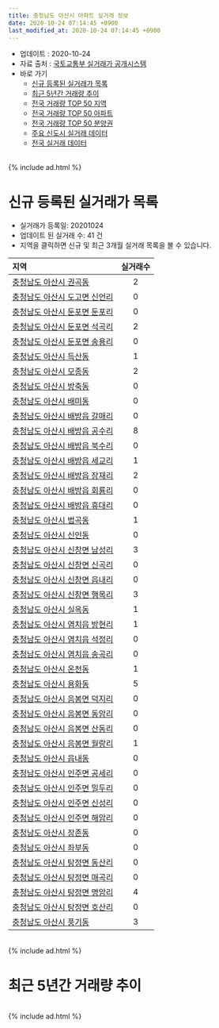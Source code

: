 ```yaml
---
title: 충청남도 아산시 아파트 실거래 정보
date: 2020-10-24 07:14:45 +0900
last_modified_at: 2020-10-24 07:14:45 +0900
---
```


* 업데이트 : 2020-10-24
* 자료 출처 : [국토교통부 실거래가 공개시스템](http://rt.molit.go.kr)
* 바로 가기
    * [신규 등록된 실거래가 목록](#신규-등록된-실거래가-목록)
    * [최근 5년간 거래량 추이](#최근-5년간-거래량-추이)
    * [전국 거래량 TOP 50 지역](https://inasie.github.io/apt-trade-info/최근-3개월-전국에서-가장-거래가-많이-발생한-지역)
    * [전국 거래량 TOP 50 아파트](https://inasie.github.io/apt-trade-info/최근-3개월-전국에서-가장-거래가-많이-발생한-아파트)
    * [전국 거래량 TOP 50 분양권](https://inasie.github.io/apt-trade-info/최근-3개월-전국에서-가장-거래가-많이-발생한-분양권)
    * [주요 신도시 실거래 데이터](https://inasie.github.io/apt-trade-info/주요-신도시)
    * [전국 실거래 데이터](https://inasie.github.io/apt-trade-info/전국)

<br>
{% include ad.html %}
<br>

# 신규 등록된 실거래가 목록
* 실거래가 등록일: 20201024
* 업데이트 된 실거래 수: 41 건
* 지역을 클릭하면 신규 및 최근 3개월 실거래 목록을 볼 수 있습니다.


|지역|실거래수|
|:---|:---:|
|[충청남도 아산시 권곡동](https://inasie.github.io/apt-trade-info/충청남도-아산시-권곡동)|2|
|[충청남도 아산시 도고면 신언리](https://inasie.github.io/apt-trade-info/충청남도-아산시-도고면-신언리)|0|
|[충청남도 아산시 둔포면 둔포리](https://inasie.github.io/apt-trade-info/충청남도-아산시-둔포면-둔포리)|0|
|[충청남도 아산시 둔포면 석곡리](https://inasie.github.io/apt-trade-info/충청남도-아산시-둔포면-석곡리)|2|
|[충청남도 아산시 둔포면 송용리](https://inasie.github.io/apt-trade-info/충청남도-아산시-둔포면-송용리)|0|
|[충청남도 아산시 득산동](https://inasie.github.io/apt-trade-info/충청남도-아산시-득산동)|1|
|[충청남도 아산시 모종동](https://inasie.github.io/apt-trade-info/충청남도-아산시-모종동)|2|
|[충청남도 아산시 방축동](https://inasie.github.io/apt-trade-info/충청남도-아산시-방축동)|0|
|[충청남도 아산시 배미동](https://inasie.github.io/apt-trade-info/충청남도-아산시-배미동)|0|
|[충청남도 아산시 배방읍 갈매리](https://inasie.github.io/apt-trade-info/충청남도-아산시-배방읍-갈매리)|0|
|[충청남도 아산시 배방읍 공수리](https://inasie.github.io/apt-trade-info/충청남도-아산시-배방읍-공수리)|8|
|[충청남도 아산시 배방읍 북수리](https://inasie.github.io/apt-trade-info/충청남도-아산시-배방읍-북수리)|0|
|[충청남도 아산시 배방읍 세교리](https://inasie.github.io/apt-trade-info/충청남도-아산시-배방읍-세교리)|1|
|[충청남도 아산시 배방읍 장재리](https://inasie.github.io/apt-trade-info/충청남도-아산시-배방읍-장재리)|2|
|[충청남도 아산시 배방읍 회룡리](https://inasie.github.io/apt-trade-info/충청남도-아산시-배방읍-회룡리)|0|
|[충청남도 아산시 배방읍 휴대리](https://inasie.github.io/apt-trade-info/충청남도-아산시-배방읍-휴대리)|0|
|[충청남도 아산시 법곡동](https://inasie.github.io/apt-trade-info/충청남도-아산시-법곡동)|1|
|[충청남도 아산시 신인동](https://inasie.github.io/apt-trade-info/충청남도-아산시-신인동)|0|
|[충청남도 아산시 신창면 남성리](https://inasie.github.io/apt-trade-info/충청남도-아산시-신창면-남성리)|3|
|[충청남도 아산시 신창면 신곡리](https://inasie.github.io/apt-trade-info/충청남도-아산시-신창면-신곡리)|0|
|[충청남도 아산시 신창면 읍내리](https://inasie.github.io/apt-trade-info/충청남도-아산시-신창면-읍내리)|0|
|[충청남도 아산시 신창면 행목리](https://inasie.github.io/apt-trade-info/충청남도-아산시-신창면-행목리)|3|
|[충청남도 아산시 실옥동](https://inasie.github.io/apt-trade-info/충청남도-아산시-실옥동)|1|
|[충청남도 아산시 염치읍 방현리](https://inasie.github.io/apt-trade-info/충청남도-아산시-염치읍-방현리)|1|
|[충청남도 아산시 염치읍 석정리](https://inasie.github.io/apt-trade-info/충청남도-아산시-염치읍-석정리)|0|
|[충청남도 아산시 염치읍 송곡리](https://inasie.github.io/apt-trade-info/충청남도-아산시-염치읍-송곡리)|0|
|[충청남도 아산시 온천동](https://inasie.github.io/apt-trade-info/충청남도-아산시-온천동)|1|
|[충청남도 아산시 용화동](https://inasie.github.io/apt-trade-info/충청남도-아산시-용화동)|5|
|[충청남도 아산시 음봉면 덕지리](https://inasie.github.io/apt-trade-info/충청남도-아산시-음봉면-덕지리)|0|
|[충청남도 아산시 음봉면 동암리](https://inasie.github.io/apt-trade-info/충청남도-아산시-음봉면-동암리)|0|
|[충청남도 아산시 음봉면 산동리](https://inasie.github.io/apt-trade-info/충청남도-아산시-음봉면-산동리)|0|
|[충청남도 아산시 음봉면 월랑리](https://inasie.github.io/apt-trade-info/충청남도-아산시-음봉면-월랑리)|1|
|[충청남도 아산시 읍내동](https://inasie.github.io/apt-trade-info/충청남도-아산시-읍내동)|0|
|[충청남도 아산시 인주면 공세리](https://inasie.github.io/apt-trade-info/충청남도-아산시-인주면-공세리)|0|
|[충청남도 아산시 인주면 밀두리](https://inasie.github.io/apt-trade-info/충청남도-아산시-인주면-밀두리)|0|
|[충청남도 아산시 인주면 신성리](https://inasie.github.io/apt-trade-info/충청남도-아산시-인주면-신성리)|0|
|[충청남도 아산시 인주면 해암리](https://inasie.github.io/apt-trade-info/충청남도-아산시-인주면-해암리)|0|
|[충청남도 아산시 장존동](https://inasie.github.io/apt-trade-info/충청남도-아산시-장존동)|0|
|[충청남도 아산시 좌부동](https://inasie.github.io/apt-trade-info/충청남도-아산시-좌부동)|0|
|[충청남도 아산시 탕정면 동산리](https://inasie.github.io/apt-trade-info/충청남도-아산시-탕정면-동산리)|0|
|[충청남도 아산시 탕정면 매곡리](https://inasie.github.io/apt-trade-info/충청남도-아산시-탕정면-매곡리)|0|
|[충청남도 아산시 탕정면 명암리](https://inasie.github.io/apt-trade-info/충청남도-아산시-탕정면-명암리)|4|
|[충청남도 아산시 탕정면 호산리](https://inasie.github.io/apt-trade-info/충청남도-아산시-탕정면-호산리)|0|
|[충청남도 아산시 풍기동](https://inasie.github.io/apt-trade-info/충청남도-아산시-풍기동)|3|


<br>
{% include ad.html %}
<br>

# 최근 5년간 거래량 추이


<div style="width:100%;">
    <canvas id="deal_progress" height="200"></canvas>
</div>

<script>
new Chart(document.getElementById("deal_progress"), {
    type: 'line',
    data: {
        labels: ['201510','201511','201512','201601','201602','201603','201604','201605','201606','201607','201608','201609','201610','201611','201612','201701','201702','201703','201704','201705','201706','201707','201708','201709','201710','201711','201712','201801','201802','201803','201804','201805','201806','201807','201808','201809','201810','201811','201812','201901','201902','201903','201904','201905','201906','201907','201908','201909','201910','201911','201912','202001','202002','202003','202004','202005','202006','202007','202008','202009','202010'],
        datasets: [{
            label: '매매',
            pointRadius: 1,
            data: [460, 367, 284, 243, 249, 304, 295, 291, 345, 301, 373, 320, 416, 296, 260, 229, 317, 322, 250, 330, 409, 365, 319, 342, 299, 306, 282, 357, 400, 482, 302, 307, 317, 247, 300, 314, 357, 280, 261, 319, 309, 394, 351, 354, 350, 387, 426, 445, 594, 905, 855, 535, 576, 629, 572, 736, 977, 841, 569, 543, 270],
            borderColor: "rgba(255, 201, 14, 1)",
            backgroundColor: "rgba(255, 201, 14, 0.5)",
            fill: false,
            lineTension: 0
        },{
            label: '전월세',
            pointRadius: 1,
            data: [433, 334, 427, 448, 523, 467, 427, 366, 360, 372, 362, 314, 373, 376, 403, 352, 551, 490, 425, 477, 435, 403, 459, 394, 359, 395, 352, 459, 408, 438, 331, 319, 298, 331, 322, 290, 354, 420, 401, 455, 431, 409, 338, 368, 393, 359, 373, 394, 423, 437, 506, 391, 520, 377, 342, 382, 377, 508, 359, 250, 110],
            borderColor: "rgba(0, 141, 185, 1)",
            backgroundColor: "rgba(0, 141, 185, 0.5)",
            fill: false,
            lineTension: 0
        }
        ]
    },
    options: {
        responsive: true,
        title: {
            display: false
        },
        tooltips: {
            mode: 'index',
            intersect: false
        },
        hover: {
            mode: 'nearest',
            intersect: true
        },
        scales: {
            xAxes: [{
                display: true,
                scaleLabel: {
                    display: true,
                    labelString: '년/월'
                }
            }],
            yAxes: [{
                display: true,
                ticks: {
                    suggestedMin: 0,
                },
                scaleLabel: {
                    display: true,
                    labelString: '실거래 수'
                }
            }]
        }
    }
});

</script>


<br>
{% include ad.html %}
<br>

